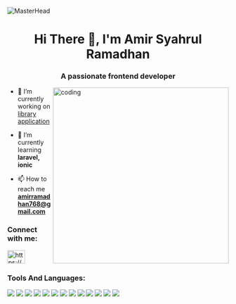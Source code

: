 ![MasterHead](https://user-images.githubusercontent.com/10498744/210012254-234538ff-d198-48aa-8964-37e6fd45d227.gif)

<h1 align="center">Hi There 👋, I'm Amir Syahrul Ramadhan</h1>
<h3 align="center">A passionate frontend developer</h3>
<img align="right" alt="coding" width="400" src="https://camo.githubusercontent.com/7de37139d0b4c1ce40865e799b446c0e963a3dd8fb68d239707237c40604fa3d/68747470733a2f2f63646e2e6472696262626c652e636f6d2f75736572732f3733303730332f73637265656e73686f74732f363538313234332f6176656e746f2e676966">

- 🔭 I’m currently working on [library application](https://github.com/amirsr43/app-library.git)

- 🌱 I’m currently learning **laravel, ionic**

- 📫 How to reach me **amirramadhan768@gmail.com**

<h3 align="left">Connect with me:</h3>
<p align="left">
<a href="https://www.instagram.com/amirsyahrulramadhan?igsh=MXQwZzdvc3F3MDBsNg==" target="blank"><img align="center" src="https://raw.githubusercontent.com/rahuldkjain/github-profile-readme-generator/master/src/images/icons/Social/instagram.svg" alt="https://www.instagram.com/amirsyahrulramadhan/" height="30" width="40" /></a>
</p>

### Tools And Languages:
<p>
    <img src="https://img.shields.io/badge/Visual_Studio_Code-0078D4?style=for-the-badge&logo=visual%20studio%20code&logoColor=white" />
    <img src="https://img.shields.io/badge/JavaScript-F7DF1E?style=for-the-badge&logo=javascript&logoColor=black" />
    <img src="https://img.shields.io/badge/Node.js-43853D?style=for-the-badge&logo=node.js&logoColor=white" />
    <img src="https://img.shields.io/badge/GitHub-100000?style=for-the-badge&logo=github&logoColor=white"/>
    <img src="https://img.shields.io/badge/LARAVEL-white?style=for-the-badge&logo=laravel&logoColor=white&color=%23FF2D20"/>
    <img src="https://img.shields.io/badge/LARAGON-white?style=for-the-badge&logo=laragon&logoColor=white&color=%230E83CD"/>
    <img src="https://img.shields.io/badge/IONIC-white?style=for-the-badge&logo=ionic&logoColor=white&color=%233880FF"/>
    <img src="https://img.shields.io/badge/HTML-white?style=for-the-badge&logo=HTML5&logoColor=white&color=%23E34F26"/>
    <img src="https://img.shields.io/badge/CSS-white?style=for-the-badge&logo=css3&logoColor=white&color=%231572B6"/>
    <img src="https://img.shields.io/badge/php-white?style=for-the-badge&logo=php&logoColor=white&color=%23777BB4"/>
    <img src="https://img.shields.io/badge/FIGMA-white?style=for-the-badge&logo=figma&logoColor=white&color=black"/>
    <img src="https://img.shields.io/badge/MYSQL-white?style=for-the-badge&logo=mysql&logoColor=white&color=%234479A1"/>
    <img src="hhttps://img.shields.io/badge/PHP%20MY%20ADMIN-white?style=for-the-badge&logo=phpmyadmin&logoColor=white&color=%236C78AF"/>
</p>

